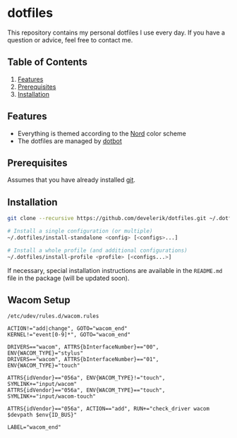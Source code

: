 # dotfiles

This repository contains my personal dotfiles I use every day.
If you have a question or advice, feel free to contact me.

## Table of Contents

1. [Features](#Features)
2. [Prerequisites](#Prerequisites)
3. [Installation](#Installation)

## Features

- Everything is themed according to the [Nord](https://nordtheme.com) color scheme
- The dotfiles are managed by [dotbot](https://github.com/anishathalye/dotbot)

## Prerequisites

Assumes that you have already installed [git](https://git-scm.com).

## Installation

```sh
git clone --recursive https://github.com/develerik/dotfiles.git ~/.dotfiles

# Install a single configuration (or multiple)
~/.dotfiles/install-standalone <config> [<configs>...]

# Install a whole profile (and additional configurations)
~/.dotfiles/install-profile <profile> [<configs...>]
```

If necessary, special installation instructions are available in the `README.md` file in the package (will be updated soon).

## Wacom Setup

`/etc/udev/rules.d/wacom.rules`
```
ACTION!="add|change", GOTO="wacom_end"
KERNEL!="event[0-9]*", GOTO="wacom_end"

DRIVERS=="wacom", ATTRS{bInterfaceNumber}=="00", ENV{WACOM_TYPE}="stylus"
DRIVERS=="wacom", ATTRS{bInterfaceNumber}=="01", ENV{WACOM_TYPE}="touch"

ATTRS{idVendor}=="056a", ENV{WACOM_TYPE}!="touch", SYMLINK+="input/wacom"
ATTRS{idVendor}=="056a", ENV{WACOM_TYPE}=="touch", SYMLINK+="input/wacom-touch"

ATTRS{idVendor}=="056a", ACTION=="add", RUN+="check_driver wacom $devpath $env{ID_BUS}"

LABEL="wacom_end"
```
